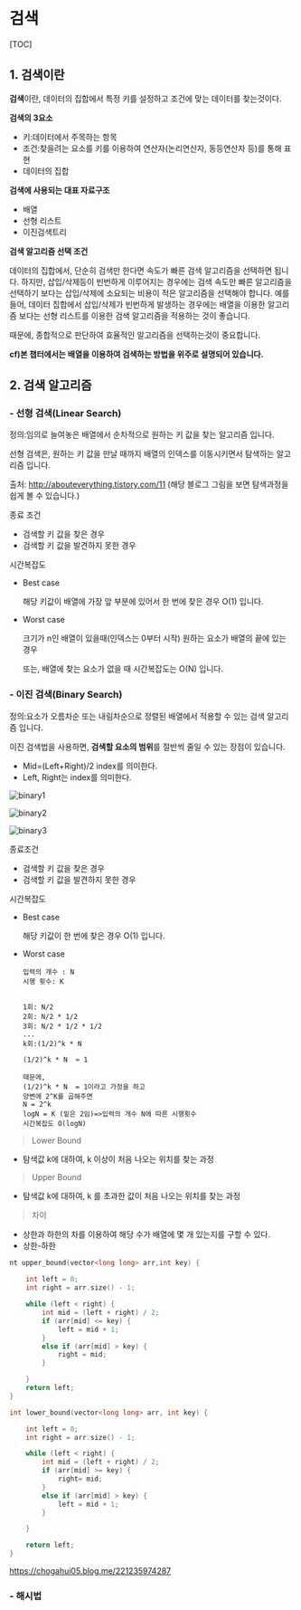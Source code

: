# 검색



[TOC]



## 1. 검색이란

**검색**이란, 데이터의 집합에서 특정 키를 설정하고 조건에 맞는 데이터를 찾는것이다.

**검색의 3요소**

- 키:데이터에서 주목하는 항목
- 조건:찾을려는 요소를 키를 이용하여 연산자(논리연산자, 동등연산자 등)를 통해 표현
- 데이터의 집합



**검색에 사용되는 대표 자료구조**

- 배열
- 선형 리스트
- 이진검색트리



**검색 알고리즘 선택 조건**

데이터의 집합에서, 단순히 검색만 한다면 속도가 빠른 검색 알고리즘을 선택하면 됩니다. 하지만,  삽입/삭제등이 빈번하게 이루어지는 경우에는 검색 속도만 빠른 알고리즘을 선택하기 보다는 삽입/삭제에 소요되는 비용이 적은 알고리즘을 선택해야 합니다. 예를들어, 데이터 집합에서 삽입/삭제가 빈번하게 발생하는 경우에는 배열을 이용한 알고리즘 보다는 선형 리스트를 이용한 검색 알고리즘을 적용하는 것이 좋습니다.



때문에, 종합적으로 판단하여 효율적인 알고리즘을 선택하는것이 중요합니다. 

**cf)본 챕터에서는 배열을 이용하여 검색하는 방법을 위주로 설명되어 있습니다.**



## 2. 검색 알고리즘

### - 선형 검색(Linear Search)

정의:임의로 늘여놓은 배열에서 순차적으로 원하는 키 값을 찾는 알고리즘 입니다.

선형 검색은, 원하는 키 값을 만날 때까지 배열의 인덱스를 이동시키면서 탐색하는 알고리즘 입니다.



출처: http://abouteverything.tistory.com/11  (해당 블로그 그림을  보면 탐색과정을 쉽게 볼 수 있습니다.)



종료 조건

- 검색할 키 값을 찾은 경우
- 검색할 키 값을 발견하지 못한 경우



시간복잡도

- Best case

  해당 키값이 배열에 가장 앞 부분에 있어서 한 번에 찾은 경우 O(1) 입니다.

- Worst case

  크기가 n인 배열이 있을때(인덱스는 0부터 시작) 원하는 요소가 배열의 끝에 있는 경우

  또는, 배열에 찾는 요소가 없을 때 시간복잡도는 O(N) 입니다.



### - 이진 검색(Binary Search)

정의:요소가 오름차순 또는 내림차순으로 정렬된 배열에서 적용할 수 있는 검색 알고리즘 입니다. 

이진 검색법을 사용하면, **검색할 요소의 범위**를 절반씩 줄일 수 있는 장점이 있습니다.



- Mid=(Left+Right)/2 index를 의미한다.
- Left, Right는 index를 의미한다.



![binary1](./img/binary1.jpg)

![binary2](./img/binary2.jpg)

![binary3](./img/binary3.jpg)



종료조건

- 검색할 키 값을 찾은 경우
- 검색할 키 값을 발견하지 못한 경우





시간복잡도

- Best case

  해당 키값이 한 번에 찾은 경우 O(1) 입니다.

- Worst case

  ```
  입력의 개수 : N
  시행 횟수: K
  
  
  1회: N/2
  2회: N/2 * 1/2
  3회: N/2 * 1/2 * 1/2
  ...
  k회:(1/2)^k * N
  
  (1/2)^k * N  ≈ 1
  
  때문에,
  (1/2)^k * N  = 1이라고 가정을 하고
  양변에 2^K를 곱해주면
  N = 2^k
  logN = K (밑은 2임)=>입력의 개수 N에 따른 시행횟수
  시간복잡도 O(logN)
  
  ```



> Lower Bound

- 탐색값 k에 대하여, k 이상이 처음 나오는 위치를 찾는 과정



> Upper Bound

- 탐색값 k에 대하여, k 를 초과한 값이 처음 나오는 위치를 찾는 과정

  

> 차이

- 상한과 하한의 차를 이용하여 해당 수가 배열에 몇 개 있는지를 구할 수 있다.
- 상한-하한

```c++
nt upper_bound(vector<long long> arr,int key) {
	
	int left = 0;
	int right = arr.size() - 1;

	while (left < right) {
		int mid = (left + right) / 2;
		if (arr[mid] <= key) {
			left = mid + 1;
		}
		else if (arr[mid] > key) {
			right = mid;
		}

	}
	return left;
}

int lower_bound(vector<long long> arr, int key) {

	int left = 0;
	int right = arr.size() - 1;

	while (left < right) {
		int mid = (left + right) / 2;
		if (arr[mid] >= key) {
			right= mid;
		}
		else if (arr[mid] > key) {
			left = mid + 1;
		}

	}

	return left;
}
```

https://chogahui05.blog.me/221235974287

### - 해시법






